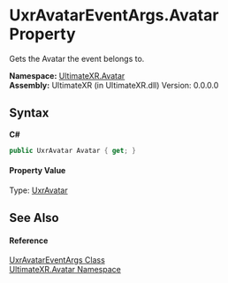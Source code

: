 # UxrAvatarEventArgs.Avatar Property 
 

Gets the Avatar the event belongs to.

**Namespace:**&nbsp;<a href="N_UltimateXR_Avatar">UltimateXR.Avatar</a><br />**Assembly:**&nbsp;UltimateXR (in UltimateXR.dll) Version: 0.0.0.0

## Syntax

**C#**<br />
``` C#
public UxrAvatar Avatar { get; }
```


#### Property Value
Type: <a href="T_UltimateXR_Avatar_UxrAvatar">UxrAvatar</a>

## See Also


#### Reference
<a href="T_UltimateXR_Avatar_UxrAvatarEventArgs">UxrAvatarEventArgs Class</a><br /><a href="N_UltimateXR_Avatar">UltimateXR.Avatar Namespace</a><br />